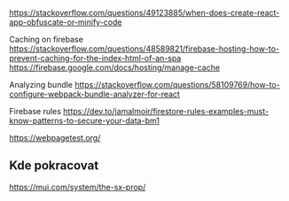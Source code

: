 https://stackoverflow.com/questions/49123885/when-does-create-react-app-obfuscate-or-minify-code

Caching on firebase
https://stackoverflow.com/questions/48589821/firebase-hosting-how-to-prevent-caching-for-the-index-html-of-an-spa
https://firebase.google.com/docs/hosting/manage-cache

Analyzing bundle
https://stackoverflow.com/questions/58109769/how-to-configure-webpack-bundle-analyzer-for-react

Firebase rules
https://dev.to/jamalmoir/firestore-rules-examples-must-know-patterns-to-secure-your-data-bm1

https://webpagetest.org/

## Kde pokracovat

https://mui.com/system/the-sx-prop/
